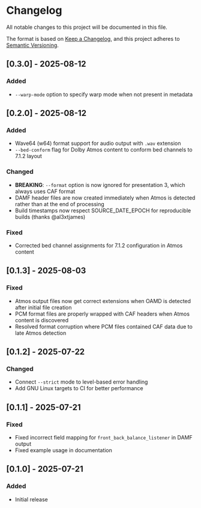 # Changelog

All notable changes to this project will be documented in this file.

The format is based on [Keep a Changelog](https://keepachangelog.com/en/1.0.0/),
and this project adheres to [Semantic Versioning](https://semver.org/spec/v2.0.0.html).

## [0.3.0] - 2025-08-12

### Added
- `--warp-mode` option to specify warp mode when not present in metadata

## [0.2.0] - 2025-08-12

### Added
- Wave64 (w64) format support for audio output with `.wav` extension
- `--bed-conform` flag for Dolby Atmos content to conform bed channels to 7.1.2 layout

### Changed
- **BREAKING**: `--format` option is now ignored for presentation 3, which always uses CAF format
- DAMF header files are now created immediately when Atmos is detected rather than at the end of processing
- Build timestamps now respect SOURCE_DATE_EPOCH for reproducible builds (thanks @al3xtjames)

### Fixed
- Corrected bed channel assignments for 7.1.2 configuration in Atmos content

## [0.1.3] - 2025-08-03

### Fixed
- Atmos output files now get correct extensions when OAMD is detected after initial file creation
- PCM format files are properly wrapped with CAF headers when Atmos content is discovered
- Resolved format corruption where PCM files contained CAF data due to late Atmos detection

## [0.1.2] - 2025-07-22

### Changed
- Connect `--strict` mode to level-based error handling
- Add GNU Linux targets to CI for better performance

## [0.1.1] - 2025-07-21

### Fixed
- Fixed incorrect field mapping for `front_back_balance_listener` in DAMF output
- Fixed example usage in documentation

## [0.1.0] - 2025-07-21

### Added
- Initial release